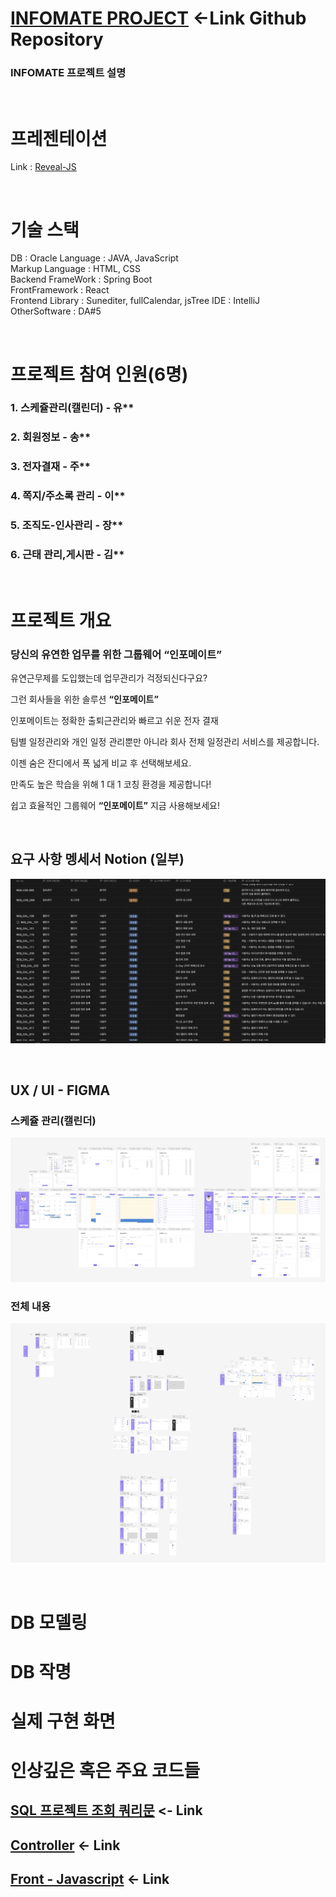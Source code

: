 # [INFOMATE PROJECT](https://github.com/i-DLE1/OSMASbySpringBoot) <-Link Github Repository

### INFOMATE 프로젝트 설명

<br>

# 프레젠테이션
Link : [Reveal-JS](https://yoosc89.github.io/DevStudy/Project/INFOMATE/presentation/)

<br>

# 기술 스택
DB : Oracle
Language : JAVA, JavaScript  
Markup Language : HTML, CSS  
Backend FrameWork : Spring Boot  
FrontFramework : React  
Frontend Library : Sunediter, fullCalendar, jsTree
IDE : IntelliJ  
OtherSoftware : DA#5


<br>

# 프로젝트 참여 인원(6명)
### 1. 스케쥴관리(캘린더) - 유**
### 2. 회원정보 - 송**
### 3. 전자결재 - 주**
### 4. 쪽지/주소록 관리 - 이**
### 5. 조직도-인사관리 - 장**
### 6. 근태 관리,게시판 - 김**

<br>

# 프로젝트 개요
### 당신의 유연한 업무를 위한 그룹웨어 “인포메이트”

유연근무제를 도입했는데 업무관리가 걱정되신다구요?

그런 회사들을 위한 솔루션 **“인포메이트”**

인포메이트는 정확한 출퇴근관리와 빠르고 쉬운 전자 결재 

팀별 일정관리와 개인 일정 관리뿐만 아니라 회사 전체 일정관리 서비스를 제공합니다.

이젠 숨은 잔디에서 폭 넓게 비교 후 선택해보세요.

만족도 높은 학습을 위해 1 대 1 코칭 환경을 제공합니다!

쉽고 효율적인 그룹웨어 **“인포메이트”** 지금 사용해보세요!


<br>


## 요구 사항 멩세서 Notion (일부)
![](./presentation/notion01.jpg)

<br>

## UX / UI - FIGMA

### 스케쥴 관리(캘린더)
![](./presentation/fimga.jpg)

### 전체 내용
![](./presentation/figma_full.jpg)


<br>

# DB 모델링


# DB 작명


# 실제 구현 화면


# 인상깊은 혹은 주요 코드들

## [SQL 프로젝트 조회 쿼리문]() <- Link


## [Controller]() <- Link


## [Front - Javascript]() <- Link